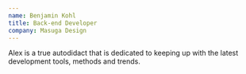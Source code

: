 ```yaml
---
name: Benjamin Kohl
title: Back-end Developer
company: Masuga Design
---
```


Alex is a true autodidact that is dedicated to keeping up with the latest development tools, methods and trends.
